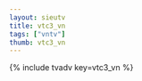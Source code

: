 ```yaml
--- 
layout: sieutv
title: vtc3_vn
tags: ["vntv"]
thumb: vtc3_vn
---
```

{% include tvadv key=vtc3_vn %}
